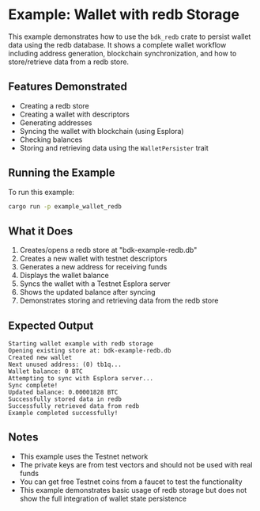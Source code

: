 # Example: Wallet with redb Storage

This example demonstrates how to use the `bdk_redb` crate to persist wallet data using the redb database. It shows a complete wallet workflow including address generation, blockchain synchronization, and how to store/retrieve data from a redb store.

## Features Demonstrated

- Creating a redb store
- Creating a wallet with descriptors
- Generating addresses
- Syncing the wallet with blockchain (using Esplora)
- Checking balances
- Storing and retrieving data using the `WalletPersister` trait

## Running the Example

To run this example:

```bash
cargo run -p example_wallet_redb
```

## What it Does

1. Creates/opens a redb store at "bdk-example-redb.db"
2. Creates a new wallet with testnet descriptors
3. Generates a new address for receiving funds
4. Displays the wallet balance
5. Syncs the wallet with a Testnet Esplora server
6. Shows the updated balance after syncing
7. Demonstrates storing and retrieving data from the redb store

## Expected Output

```
Starting wallet example with redb storage
Opening existing store at: bdk-example-redb.db
Created new wallet
Next unused address: (0) tb1q...
Wallet balance: 0 BTC
Attempting to sync with Esplora server...
Sync complete!
Updated balance: 0.00001828 BTC
Successfully stored data in redb
Successfully retrieved data from redb
Example completed successfully!
```

## Notes

- This example uses the Testnet network
- The private keys are from test vectors and should not be used with real funds
- You can get free Testnet coins from a faucet to test the functionality
- This example demonstrates basic usage of redb storage but does not show the full integration of wallet state persistence 